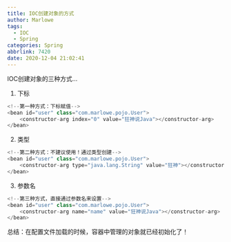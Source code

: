 ```yaml
---
title: IOC创建对象的方式
author: Marlowe
tags:
  - IOC
  - Spring
categories: Spring
abbrlink: 7420
date: 2020-12-04 21:02:41
---
```


IOC创建对象的三种方式...
<!--more-->

1. 下标

```java
<!--第一种方式：下标赋值-->
<bean id="user" class="com.marlowe.pojo.User">
    <constructor-arg index="0" value="狂神说Java"></constructor-arg>
</bean>
```
2. 类型

```java
<!--第二种方式：不建议使用！通过类型创建-->
<bean id="user" class="com.marlowe.pojo.User">
    <constructor-arg type="java.lang.String" value="狂神"></constructor-arg>
</bean>
```

3. 参数名

```java
<!--第三种方式，直接通过参数名来设置-->
<bean id="user" class="com.marlowe.pojo.User">
    <constructor-arg name="name" value="狂神说Java"></constructor-arg>
</bean>
```

总结：在配置文件加载的时候，容器中管理的对象就已经初始化了！